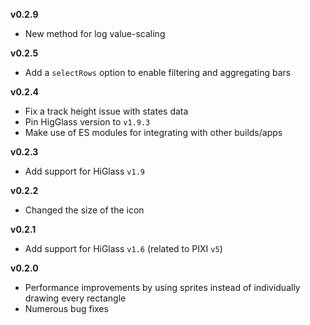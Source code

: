 
**v0.2.9**
- New method for log value-scaling

**v0.2.5**
- Add a `selectRows` option to enable filtering and aggregating bars

**v0.2.4**

- Fix a track height issue with states data
- Pin HigGlass version to `v1.9.3`
- Make use of ES modules for integrating with other builds/apps

**v0.2.3**

- Add support for HiGlass `v1.9` 

**v0.2.2**

- Changed the size of the icon

**v0.2.1**

- Add support for HiGlass `v1.6` (related to PIXI `v5`)

**v0.2.0**

- Performance improvements by using sprites instead of individually drawing every
rectangle
- Numerous bug fixes

